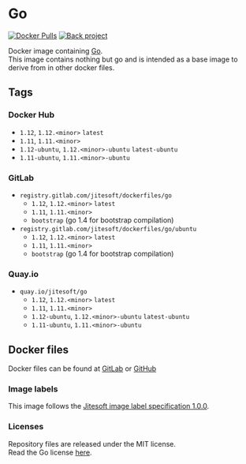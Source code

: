 # Go

[![Docker Pulls](https://img.shields.io/docker/pulls/jitesoft/go.svg)](https://cloud.docker.com/u/jitesoft/repository/docker/jitesoft/go)
[![Back project](https://img.shields.io/badge/Open%20Collective-Tip%20the%20devs!-blue.svg)](https://opencollective.com/jitesoft-open-source)

Docker image containing [Go](https://golang.org/).  
This image contains nothing but go and is intended as a base image to derive from in other docker files.

## Tags

### Docker Hub

* `1.12`, `1.12.<minor>` `latest`
* `1.11`, `1.11.<minor>`
* `1.12-ubuntu`, `1.12.<minor>-ubuntu` `latest-ubuntu`
* `1.11-ubuntu`, `1.11.<minor>-ubuntu`

### GitLab

* `registry.gitlab.com/jitesoft/dockerfiles/go`
    * `1.12`, `1.12.<minor>` `latest`
    * `1.11`, `1.11.<minor>`
    * `bootstrap` (go 1.4 for bootstrap compilation) 
* `registry.gitlab.com/jitesoft/dockerfiles/go/ubuntu`
    * `1.12`, `1.12.<minor>` `latest`
    * `1.11`, `1.11.<minor>`
    * `bootstrap` (go 1.4 for bootstrap compilation)
  
### Quay.io

* `quay.io/jitesoft/go`
    * `1.12`, `1.12.<minor>` `latest`
    * `1.11`, `1.11.<minor>`
    * `1.12-ubuntu`, `1.12.<minor>-ubuntu` `latest-ubuntu`
    * `1.11-ubuntu`, `1.11.<minor>-ubuntu`

## Docker files

Docker files can be found at  [GitLab](https://gitlab.com/jitesoft/dockerfiles/go) or [GitHub](https://github.com/jitesoft/docker-go)

### Image labels

This image follows the [Jitesoft image label specification 1.0.0](https://gitlab.com/snippets/1866155).

### Licenses

Repository files are released under the MIT license.  
Read the Go license [here](https://github.com/golang/go/blob/master/LICENSE).
